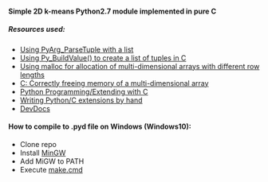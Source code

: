 #### Simple 2D k-means Python2.7 module implemented in pure C

##### Resources used:
* [Using PyArg_ParseTuple with a list](http://code.activestate.com/lists/python-list/31841/)
* [Using Py_BuildValue() to create a list of tuples in C](https://stackoverflow.com/questions/36050713/using-py-buildvalue-to-create-a-list-of-tuples-in-c)
* [Using malloc for allocation of multi-dimensional arrays with different row lengths](https://stackoverflow.com/questions/1970698/using-malloc-for-allocation-of-multi-dimensional-arrays-with-different-row-lengt)
* [C: Correctly freeing memory of a multi-dimensional array](https://stackoverflow.com/questions/1733881/c-correctly-freeing-memory-of-a-multi-dimensional-array)
* [Python Programming/Extending with C](https://en.wikibooks.org/wiki/Python_Programming/Extending_with_C)
* [Writing Python/C extensions by hand](http://www.dalkescientific.com/writings/NBN/c_extensions.html)
* [DevDocs](http://devdocs.io/c/language/object)

#### How to compile to .pyd file on Windows (Windows10):
* Clone repo
* Install [MinGW](http://www.mingw.org/)
* Add MiGW to PATH
* Execute [make.cmd](src/py_module/make.cmd)